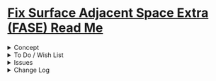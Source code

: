 # [Fix Surface Adjacent Space Extra (FASE) Read Me]( #xxxxx/README.md )

<details>

<summary>Concept</summary>

</details>

<details>

<summary>To Do / Wish List</summary>


</details>

<details>

<summary>Issues</summary>


</details>

<details>

<summary>Change Log</summary>

### ZZZ

* F - First commit

</details>
